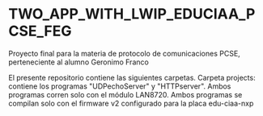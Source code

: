 # TWO_APP_WITH_LWIP_EDUCIAA_PCSE_FEG
Proyecto final para la materia de protocolo de comunicaciones PCSE, perteneciente al alumno Geronimo Franco

El presente repositorio contiene las siguientes carpetas.
  Carpeta projects: contiene los programas "UDPechoServer" y "HTTPserver".
  Ambos programas corren solo con el módulo LAN8720.
  Ambos programas se compilan solo con el firmware v2 configurado para la placa edu-ciaa-nxp
